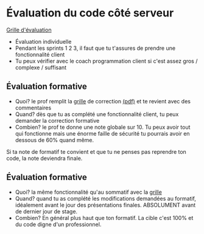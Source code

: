 # Évaluation du code côté serveur

[Grille d'évaluation](_09-grilles/Grille-Code-Serveur.xlsx)

- Évaluation individuelle
- Pendant les sprints 1 2 3, il faut que tu t'assures de prendre une fonctionnalité client
- Tu peux vérifier avec le coach programmation client si c'est assez gros / complexe / suffisant

## Évaluation formative

- Quoi? le prof remplit la [grille](_09-grilles/Grille-Code-Serveur.xlsx) de correction [(pdf)](_09-grilles/grille_serveur.pdf) et te revient avec des commentaires
- Quand? dès que tu as complété une fonctionnalité client, tu peux demander la correction formative
- Combien? le prof te donne une note globale sur 10. Tu peux avoir tout qui fonctionne mais une énorme faille de sécurité tu pourrais avoir en dessous de 60% quand même.

Si ta note de formatif te convient et que tu ne penses pas reprendre ton code, la note deviendra finale.

## Évaluation formative

- Quoi? la même fonctionnalité qu'au sommatif avec la [grille](_09-grilles/Grille-Code-Serveur.xlsx)
- Quand? quand tu as complété les modifications demandées au formatif, idéalement avant le jour des présentations
  finales. ABSOLUMENT avant de dernier jour de stage.
- Combien? En général plus haut que ton formatif. La cible c'est 100% et du code digne d'un professionnel.